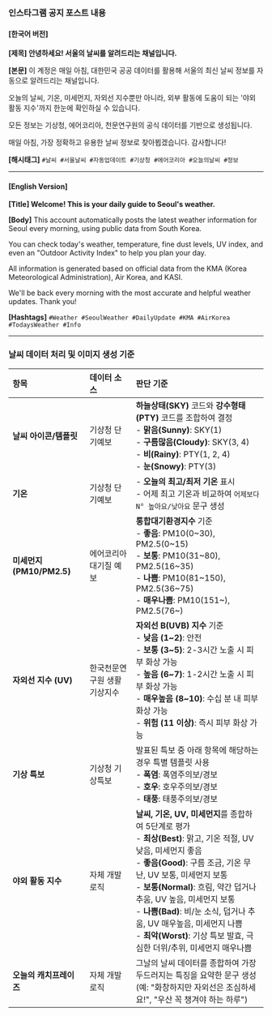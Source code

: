 ### 인스타그램 공지 포스트 내용

#### **[한국어 버전]**

**[제목] 안녕하세요! 서울의 날씨를 알려드리는 채널입니다.**

**[본문]**
이 계정은 매일 아침, 대한민국 공공 데이터를 활용해 서울의 최신 날씨 정보를 자동으로 알려드리는 채널입니다.

오늘의 날씨, 기온, 미세먼지, 자외선 지수뿐만 아니라, 외부 활동에 도움이 되는 '야외 활동 지수'까지 한눈에 확인하실 수 있습니다.

모든 정보는 기상청, 에어코리아, 천문연구원의 공식 데이터를 기반으로 생성됩니다.

매일 아침, 가장 정확하고 유용한 날씨 정보로 찾아뵙겠습니다.
감사합니다!

**[해시태그]**
`#날씨 #서울날씨 #자동업데이트 #기상청 #에어코리아 #오늘의날씨 #정보`

---

#### **[English Version]**

**[Title] Welcome! This is your daily guide to Seoul's weather.**

**[Body]**
This account automatically posts the latest weather information for Seoul every morning, using public data from South Korea.

You can check today's weather, temperature, fine dust levels, UV index, and even an "Outdoor Activity Index" to help you plan your day.

All information is generated based on official data from the KMA (Korea Meteorological Administration), Air Korea, and KASI.

We'll be back every morning with the most accurate and helpful weather updates.
Thank you!

**[Hashtags]**
`#Weather #SeoulWeather #DailyUpdate #KMA #AirKorea #TodaysWeather #Info`

---

### 날씨 데이터 처리 및 이미지 생성 기준

| 항목 | 데이터 소스 | 판단 기준 |
| :--- | :--- | :--- |
| **날씨 아이콘/템플릿** | 기상청 단기예보 | **하늘상태(SKY)** 코드와 **강수형태(PTY)** 코드를 조합하여 결정<br>- **맑음(Sunny)**: SKY(1)<br>- **구름많음(Cloudy)**: SKY(3, 4)<br>- **비(Rainy)**: PTY(1, 2, 4)<br>- **눈(Snowy)**: PTY(3) |
| **기온** | 기상청 단기예보 | - **오늘의 최고/최저 기온** 표시<br>- 어제 최고 기온과 비교하여 `어제보다 N° 높아요/낮아요` 문구 생성 |
| **미세먼지 (PM10/PM2.5)** | 에어코리아 대기질 예보 | **통합대기환경지수** 기준<br>- **좋음**: PM10(0~30), PM2.5(0~15)<br>- **보통**: PM10(31~80), PM2.5(16~35)<br>- **나쁨**: PM10(81~150), PM2.5(36~75)<br>- **매우나쁨**: PM10(151~), PM2.5(76~) |
| **자외선 지수 (UV)** | 한국천문연구원 생활기상지수 | **자외선 B(UVB) 지수** 기준<br>- **낮음 (1~2)**: 안전<br>- **보통 (3~5)**: 2-3시간 노출 시 피부 화상 가능<br>- **높음 (6~7)**: 1-2시간 노출 시 피부 화상 가능<br>- **매우높음 (8~10)**: 수십 분 내 피부 화상 가능<br>- **위험 (11 이상)**: 즉시 피부 화상 가능 |
| **기상 특보** | 기상청 기상특보 | 발표된 특보 중 아래 항목에 해당하는 경우 특별 템플릿 사용<br>- **폭염**: 폭염주의보/경보<br>- **호우**: 호우주의보/경보<br>- **태풍**: 태풍주의보/경보 |
| **야외 활동 지수** | 자체 개발 로직 | **날씨, 기온, UV, 미세먼지**를 종합하여 5단계로 평가<br>- **최상(Best)**: 맑고, 기온 적절, UV 낮음, 미세먼지 좋음<br>- **좋음(Good)**: 구름 조금, 기온 무난, UV 보통, 미세먼지 보통<br>- **보통(Normal)**: 흐림, 약간 덥거나 추움, UV 높음, 미세먼지 보통<br>- **나쁨(Bad)**: 비/눈 소식, 덥거나 추움, UV 매우높음, 미세먼지 나쁨<br>- **최악(Worst)**: 기상 특보 발효, 극심한 더위/추위, 미세먼지 매우나쁨 |
| **오늘의 캐치프레이즈** | 자체 개발 로직 | 그날의 날씨 데이터를 종합하여 가장 두드러지는 특징을 요약한 문구 생성<br> (예: "화창하지만 자외선은 조심하세요!", "우산 꼭 챙겨야 하는 하루") |
